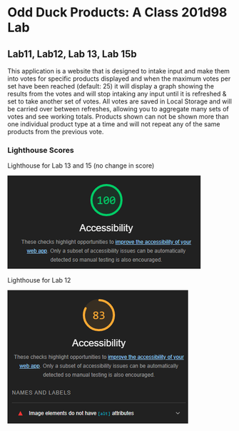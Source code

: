 # Odd Duck Products: A Class 201d98 Lab

## Lab11, Lab12, Lab 13, Lab 15b

This application is a website that is designed to intake input and make them into votes for specific products displayed and when the maximum votes per set have been reached (default: 25) it will display a graph showing the results from the votes and will stop intaking any input until it is refreshed & set to take another set of votes. All votes are saved in Local Storage and will be carried over between refreshes, allowing you to aggregate many sets of votes and see working totals. Products shown can not be shown more than one individual product type at a time and will not repeat any of the same products from the previous vote.

### Lighthouse Scores

Lighthouse for Lab 13 and 15 (no change in score)

![Lighthouse Lab13](img/Lab13Lighthouse.png)

Lighthouse for Lab 12

![Lighthouse Lab12](img/Lab12Lighthouse.png)
